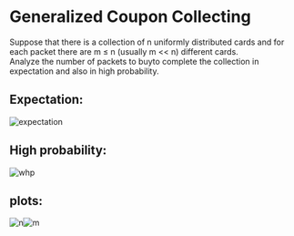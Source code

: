 # Generalized Coupon Collecting

Suppose that there is a collection of n uniformly distributed cards and for each packet there are m ≤ n (usually m << n) different cards.  
Analyze the number of packets to buyto complete the collection in expectation and also in high probability.

## Expectation:

![expectation](https://user-images.githubusercontent.com/62892813/124184668-31d8dc00-daba-11eb-8547-c98519c5d190.JPG)

## High probability:

![whp](https://user-images.githubusercontent.com/62892813/124184695-3c937100-daba-11eb-9221-410241ae4c7e.JPG)

## plots:

![n](https://user-images.githubusercontent.com/62892813/124184710-42895200-daba-11eb-8bae-45cd59d5f498.png)![m](https://user-images.githubusercontent.com/62892813/124184714-4321e880-daba-11eb-9c26-b03686a80568.png)
